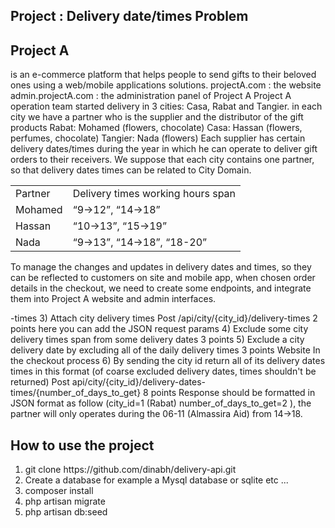 ## Project : Delivery date/times Problem

Project A 
---------
is an e-commerce platform that helps people to send gifts to their beloved ones
using a web/mobile applications solutions.
projectA.com : the website
admin.projectA.com : the administration panel of Project A
Project A operation team started delivery in 3 cities: Casa, Rabat and Tangier. in each city
we have a partner who is the supplier and the distributor of the gift products
Rabat: Mohamed (flowers, chocolate)
Casa: Hassan (flowers, perfumes, chocolate)
Tangier: Nada (flowers)
Each supplier has certain delivery dates/times during the year in which he can operate to
deliver gift orders to their receivers. We suppose that each city contains one partner, so that
delivery dates times can be related to City Domain.

<table>
    <tr>
        <td>Partner</td>
        <td>Delivery times working hours span</td>
    </tr>
    <tr>
        <td>Mohamed</td>
        <td>“9->12”, “14->18”</td>
    </tr>
    <tr>
        <td>Hassan</td>
        <td>“10->13”, “15->19”</td>
    </tr>
    <tr>
        <td>Nada</td>
        <td>“9->13”, “14->18”, “18-20”</td>
    </tr>
</table>

To manage the changes and updates in delivery dates and times, so they can be reflected to
customers on site and mobile app, when chosen order details in the checkout, we need to
create some endpoints, and integrate them into Project A website and admin interfaces.

-times
3) Attach city delivery times
Post /api/city/{city_id}/delivery-times 2 points
here you can add the JSON request params
4) Exclude some city delivery times span from some delivery dates 3 points
5) Exclude a city delivery date by excluding all of the daily delivery times 3 points
Website
In the checkout process
6) By sending the city id return all of its delivery dates times in this format (of coarse
excluded delivery dates, times shouldn't be returned)
Post api/city/{city_id}/delivery-dates-times/{number_of_days_to_get} 8 points
Response should be formatted in JSON format as follow (city_id=1 (Rabat)
number_of_days_to_get=2 ), the partner will only operates during the 06-11 (Almassira Aid)
from 14->18.

## How to use the project

<ol>
<li>
git clone https://github.com/dinabh/delivery-api.git
</li>
<li>
Create a database for example a Mysql database or sqlite etc ...
</li>
<li>
composer install
</li>
<li>
php artisan migrate
</li>
<li>
php artisan db:seed
</li>
</ol>
